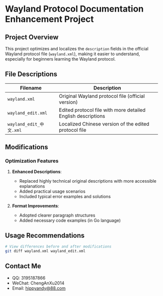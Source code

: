 # Wayland Protocol Documentation Enhancement Project

## Project Overview

This project optimizes and localizes the `description` fields in the official Wayland protocol file (`wayland.xml`), making it easier to understand, especially for beginners learning the Wayland protocol.

## File Descriptions

| Filename                     | Description                                                          |
|------------------------------|----------------------------------------------------------------------|
| `wayland.xml`                | Original Wayland protocol file (official version)                    |
| `wayland_edit.xml`           | Edited protocol file with more detailed English descriptions         |
| `wayland_edit_中文.xml`   | Localized Chinese version of the edited protocol file                |

## Modifications

### Optimization Features

1. **Enhanced Descriptions**:
   - Replaced highly technical original descriptions with more accessible explanations
   - Added practical usage scenarios
   - Included typical error examples and solutions

2. **Format Improvements**:
   - Adopted clearer paragraph structures
   - Added necessary code examples (in Go language)

## Usage Recommendations

```bash
# View differences before and after modifications
git diff wayland.xml wayland_edit.xml
```

## Contact Me
- QQ: 3195187866
- WeChat: ChengAnXu2014
- Email: hippyandy@88.com